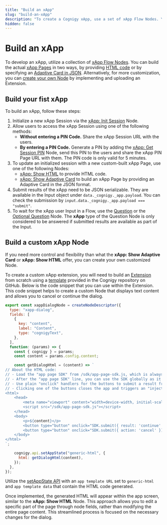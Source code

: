```yaml
---
title: "Build an xApp"
slug: "build-an-xApp"
description: "To create a Cognigy xApp, use a set of xApp Flow Nodes. You can build xApp Pages by providing HTML code or specifying an Adaptive Card in JSON. For more customization, create your own Node by implementing and uploading an Extension."
hidden: false
---
```


# Build an xApp

To develop an xApp, utilize a collection of [xApp Flow Nodes](../flow-nodes/xApp/overview.md).
You can build the actual [xApp Pages](overview.md#concepts) in two ways,
by providing [HTML code](../flow-nodes/xApp/set-html-xApp-state.md)
or by specifying an [Adaptive Card in JSON](../flow-nodes/xApp/set-AdaptiveCard-xApp-state.md).
Alternatively, for more customization,
you can [create your own Node](#build-a-custom-xapp-node) by implementing and uploading an Extension.

## Build your fist xApp

To build an xApp, follow these steps:

1. Initialize a new xApp Session via the [xApp: Init Session](../flow-nodes/xApp/init-xApp-session.md) Node.
2. Allow users to access the xApp Session using one of the following methods:
    - **Without entering a PIN Code.** Share the xApp Session URL with the users.
    - **By entering a PIN Code.** Generate a PIN by adding the [xApp: Get Session PIN](../flow-nodes/xApp/get-xApp-session-PIN.md) Node, send this PIN to the users and share the xApp PIN Page URL with them. The PIN code is only valid for 5 minutes.
3. To update an initialized session with a new custom-built xApp Page, use one of the following Nodes:
    - [xApp: Show HTML](../flow-nodes/xApp/set-html-xApp-state.md) to provide HTML code.
    - [xApp: Show Adaptive Card](../flow-nodes/xApp/set-AdaptiveCard-xApp-state.md) to build an xApp Page by providing an Adaptive Card in the JSON format.
4. Submit results of the xApp need to be JSON serializable. They are available in the Input object under `data._cognigy._app.payload`. You can check the submission by `input.data._cognigy._app.payload === "submit"`.
5. To wait for the xApp user Input in a Flow, use the [Question](../flow-nodes/message/question.md) or the [Optional Question](../flow-nodes/message/optional-question.md) Node. The **xApp** type of the Question Node is only considered to be answered if submitted results are available as part of the Input. 

## Build a custom xApp Node

If you need more control and flexibility than what the **xApp: Show Adaptive Card** or **xApp: Show HTML**
offer, you can create your own customized Node.

To create a custom xApp extension, you will need to build an [Extension](../resources/manage/extensions.md#develop-a-custom-extension) from scratch using a [template](https://github.com/Cognigy/Extensions/tree/master/docs/example) provided in the Cognigy repository on GitHub. Below is the code snippet that you can use within the Extension.
This code snippet helps to create a custom Node that displays text content and allows you to cancel or continue the dialog.

```js
export const xappDialogNode = createNodeDescriptor({ 
  type: "xapp-dialog",
  fields: [
    {
      key: "content",
      label: "Content",
      type: "cognigyText",
    },
  ],
  function: (params) => {
    const { cognigy } = params;
    const content = params.config.content;

    const getDialogHtml = (content) => `
// About the HTML code:
// - Load the "app page SDK" from /sdk/app-page-sdk.js, which is always available for "generic HTML" apps. There's no need to include the SDK code within the HTML content.
// - After the "app page SDK" line, you can use the SDK globally as it is now initialized.
// - Use plain "onclick" handlers for the buttons to submit a result from the app by calling "SDK.submit({ action: '<action-description>' })".
// - Clicking one of the buttons closes the app and triggers an "inject" message. The value of "input.data._cognigy._xapp.result" is equal to the parameters you provided in "SDK.submit" ({ action: '<action-description>' }).
<html>
    <head>
        <meta name="viewport" content="width=device-width, initial-scale=1">
        <script src="/sdk/app-page-sdk.js"></script>
    </head>
    <body>
        <p>${content}</p>
        <button type="button" onclick="SDK.submit({ result: 'continue' })">continue</button>
        <button type="button" onclick="SDK.submit({ action: 'cancel' })">cancel</button>
    </body>
</html>
`;

    cognigy.api.setAppState("generic-html", {
      html: getDialogHtml(content),
    });
  },
});
```

Utilize the [setAppState API](api.md) with an `app template URL` set to `generic-html` and `app template data` that contain the HTML code generated.

Once implemented, the generated HTML will appear within the app screen, similar to the **xApp: Show HTML** Node. This approach allows you to edit a specific part of the page through node fields, rather than modifying the entire page content. This streamlined process is focused on the necessary changes for the dialog.

